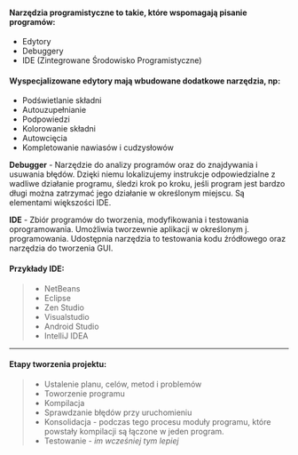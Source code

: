 #### Narzędzia programistyczne to takie, które wspomagają pisanie programów:

-   Edytory
-   Debuggery
-   IDE (Zintegrowane Środowisko Programistyczne)

#### Wyspecjalizowane edytory mają wbudowane dodatkowe narzędzia, np:

-   Podświetlanie składni
-   Autouzupełnianie
-   Podpowiedzi
-   Kolorowanie składni
-   Autowcięcia
-   Kompletowanie nawiasów i cudzysłowów

**Debugger** - Narzędzie do analizy programów oraz do znajdywania i usuwania błędów. Dzięki niemu lokalizujemy instrukcje odpowiedzialne z wadliwe działanie programu, śledzi krok po kroku, jeśli program jest bardzo długi można zatrzymać jego działanie w określonym miejscu. Są elementami większości IDE.

**IDE** - Zbiór programów do tworzenia, modyfikowania i testowania oprogramowania. Umożliwia tworzewnie aplikacji w określonym j. programowania. Udostępnia narzędzia to testowania kodu źródłowego oraz narzędzia do tworzenia GUI.

#### Przykłady IDE:

> -   NetBeans
> -   Eclipse
> -   Zen Studio
> -   Visualstudio
> -   Android Studio
> -   IntelliJ IDEA

* * *

#### Etapy tworzenia projektu:

> -   Ustalenie planu, celów, metod i problemów
> -   Toworzenie programu
> -   Kompilacja
> -   Sprawdzanie błędów przy uruchomieniu
> -   Konsolidacja - podczas tego procesu moduły programu, które powstały kompilacji są łączone w jeden program.
> -   Testowanie - _im wcześniej tym lepiej_
